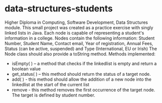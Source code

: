 # data-structures-students
Higher Diploma in Computing, Software Development, Data Structures module. 
This small project was created as a practice exercise with singly linked lists in Java. 
Each node is capable of representing a student's information in a college.
Nodes contain the following information: Student Number, Student Name, Contact email, Year of registration, Annual Fees, Status (can be active, suspended) and Type 
(International, EU or Irish) The Node class should also provide a toString method. 
Methods implemented:
- isEmpty( ) – a method that checks if the linkedlist is empty and return a boolean value
- get_status( ) – this method should return the status of a target node.
- add( ) - this method should allow the addition of a new node into the linkedlist at the start of the current list 
- remove - this method removes the first occurrence of the target node. The target is defined by student number.
